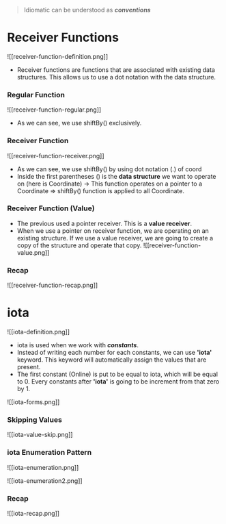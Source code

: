 > Idiomatic can be understood as ***conventions***
# Receiver Functions
![[receiver-function-definition.png]]
- Receiver functions are functions that are associated with existing data structures. This allows us to use a dot notation with the data structure.

### Regular Function
![[receiver-function-regular.png]]
- As we can see, we use shiftBy() exclusively.

### Receiver Function
![[receiver-function-receiver.png]]
- As we can see, we use shiftBy() by using dot notation (.) of coord
- Inside the first parentheses () is the **data structure** we want to operate on (here is Coordinate) -> This function operates on a pointer to a Coordinate  => shiftBy() function is applied to all Coordinate.

### Receiver Function (Value)
- The previous used a pointer receiver. This is a **value receiver**.
- When we use a pointer on receiver function, we are operating on an existing structure. If we use a value receiver, we are going to create a copy of the structure and operate that copy.
![[receiver-function-value.png]]

### Recap
![[receiver-function-recap.png]]

# iota
![[iota-definition.png]]
- iota is used when we work with ***constants***.
- Instead of writing each number for each constants, we can use **'iota'** keyword. This keyword will automatically assign the values that are present.
- The first constant (Online) is put to be equal to iota, which will be equal to 0. Every constants after **'iota'** is going to be increment from that zero by 1.

![[iota-forms.png]]

### Skipping Values
![[iota-value-skip.png]]

### iota Enumeration Pattern
![[iota-enumeration.png]]

![[iota-enumeration2.png]]
### Recap
![[iota-recap.png]]